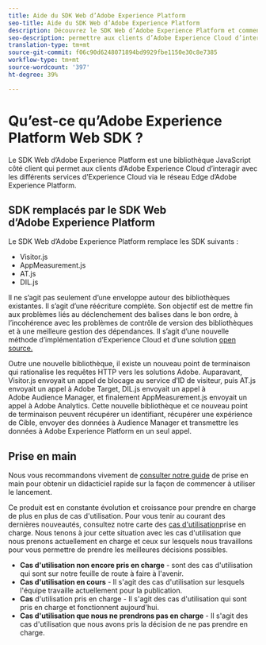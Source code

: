 ```yaml
---
title: Aide du SDK Web d’Adobe Experience Platform
seo-title: Aide du SDK Web d’Adobe Experience Platform
description: Découvrez le SDK Web d’Adobe Experience Platform et comment l’utiliser.
seo-description: permettre aux clients d’Adobe Experience Cloud d’interagir avec les différents services dans Experience Cloud.
translation-type: tm+mt
source-git-commit: f06c90d6248071894bd9929fbe1150e30c8e7385
workflow-type: tm+mt
source-wordcount: '397'
ht-degree: 39%

---
```



# Qu’est-ce qu’Adobe Experience Platform Web SDK ?

Le SDK Web d’Adobe Experience Platform est une bibliothèque JavaScript côté client qui permet aux clients d’Adobe Experience Cloud d’interagir avec les différents services d’Experience Cloud via le réseau Edge d’Adobe Experience Platform.

## SDK remplacés par le SDK Web d’Adobe Experience Platform

Le SDK Web d’Adobe Experience Platform remplace les SDK suivants :

* Visitor.js
* AppMeasurement.js
* AT.js
* DIL.js

Il ne s’agit pas seulement d’une enveloppe autour des bibliothèques existantes. Il s’agit d’une réécriture complète. Son objectif est de mettre fin aux problèmes liés au déclenchement des balises dans le bon ordre, à l’incohérence avec les problèmes de contrôle de version des bibliothèques et à une meilleure gestion des dépendances. Il s’agit d’une nouvelle méthode d’implémentation d’Experience Cloud et d’une solution [open source.](https://github.com/adobe/alloy)

Outre une nouvelle bibliothèque, il existe un nouveau point de terminaison qui rationalise les requêtes HTTP vers les solutions Adobe. Auparavant, Visitor.js envoyait un appel de blocage au service d’ID de visiteur, puis AT.js envoyait un appel à Adobe Target, DIL.js envoyait un appel à Adobe Audience Manager, et finalement AppMeasurement.js envoyait un appel à Adobe Analytics. Cette nouvelle bibliothèque et ce nouveau point de terminaison peuvent récupérer un identifiant, récupérer une expérience de Cible, envoyer des données à Audience Manager et transmettre les données à Adobe Experience Platform en un seul appel.

## Prise en main

Nous vous recommandons vivement de [consulter notre guide](getting-started/quick-start-with-launch.md) de prise en main pour obtenir un didacticiel rapide sur la façon de commencer à utiliser le lancement.

Ce produit est en constante évolution et croissance pour prendre en charge de plus en plus de cas d&#39;utilisation. Pour vous tenir au courant des dernières nouveautés, consultez notre carte des [cas d&#39;utilisation](https://github.com/adobe/alloy/projects/5)prise en charge. Nous tenons à jour cette situation avec les cas d&#39;utilisation que nous prenons actuellement en charge et ceux sur lesquels nous travaillons pour vous permettre de prendre les meilleures décisions possibles.

* __Cas d&#39;utilisation non encore pris en charge__ - sont des cas d&#39;utilisation qui sont sur notre feuille de route à faire à l&#39;avenir.
* __Cas d&#39;utilisation en cours__ - Il s&#39;agit des cas d&#39;utilisation sur lesquels l&#39;équipe travaille actuellement pour la publication.
* __Cas__ d&#39;utilisation pris en charge - Il s&#39;agit des cas d&#39;utilisation qui sont pris en charge et fonctionnent aujourd&#39;hui.
* __Cas d&#39;utilisation que nous ne prendrons pas en charge__ - Il s&#39;agit des cas d&#39;utilisation que nous avons pris la décision de ne pas prendre en charge.
